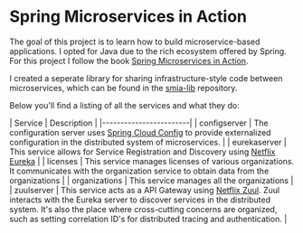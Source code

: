 # Spring Microservices in Action

The goal of this project is to learn how to build microservice-based applications. I opted for Java due to the rich ecosystem offered by Spring.
For this project I follow the book [Spring Microservices in Action](https://www.amazon.com/Spring-Microservices-Action-John-Carnell/dp/1617293989).

I created a seperate library for sharing infrastructure-style code between microservices, which can be found in the [smia-lib](https://github.com/melvinkoopmans/smia-lib/) repository.

Below you'll find a listing of all the services and what they do:

| Service | Description  |
|------------------------|
| configserver | The configuration server uses [Spring Cloud Config](https://cloud.spring.io/spring-cloud-config/reference/html/) to provide externalized configuration in the distributed system of microservices. |
| eurekaserver | This service allows for Service Registration and Discovery using [Netflix Eureka](https://github.com/Netflix/eureka) |
| licenses | This service manages licenses of various organizations. It communicates with the organization service to obtain data from the organizations |
| organizations | This service manages all the organizations |
| zuulserver | This service acts as a API Gateway using [Netflix Zuul](https://github.com/Netflix/zuul). Zuul interacts with the Eureka server to discover services in the distributed system. It's also the place where cross-cutting concerns are organized, such as setting correlation ID's for distributed tracing and authentication. |

